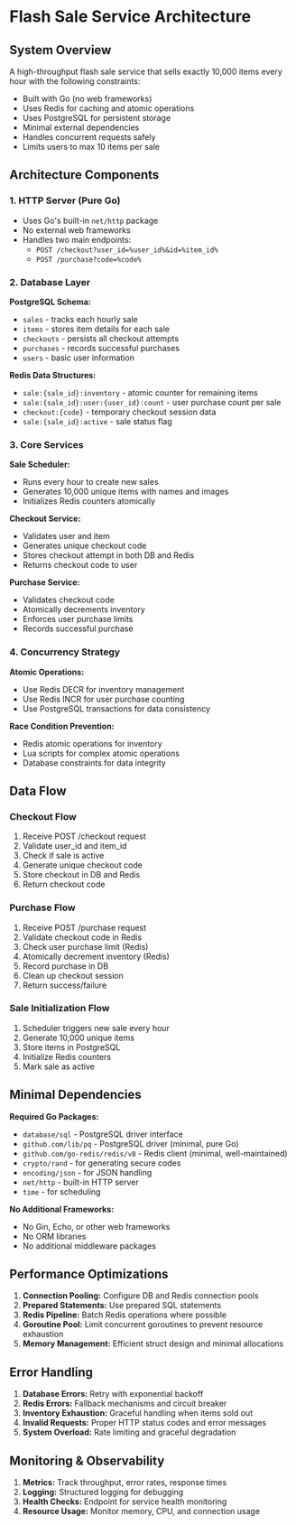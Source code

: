 # Flash Sale Service Architecture

## System Overview

A high-throughput flash sale service that sells exactly 10,000 items every hour with the following constraints:
- Built with Go (no web frameworks)
- Uses Redis for caching and atomic operations
- Uses PostgreSQL for persistent storage
- Minimal external dependencies
- Handles concurrent requests safely
- Limits users to max 10 items per sale

## Architecture Components

### 1. HTTP Server (Pure Go)
- Uses Go's built-in `net/http` package
- No external web frameworks
- Handles two main endpoints:
  - `POST /checkout?user_id=%user_id%&id=%item_id%`
  - `POST /purchase?code=%code%`

### 2. Database Layer
**PostgreSQL Schema:**
- `sales` - tracks each hourly sale
- `items` - stores item details for each sale
- `checkouts` - persists all checkout attempts
- `purchases` - records successful purchases
- `users` - basic user information

**Redis Data Structures:**
- `sale:{sale_id}:inventory` - atomic counter for remaining items
- `sale:{sale_id}:user:{user_id}:count` - user purchase count per sale
- `checkout:{code}` - temporary checkout session data
- `sale:{sale_id}:active` - sale status flag

### 3. Core Services

**Sale Scheduler:**
- Runs every hour to create new sales
- Generates 10,000 unique items with names and images
- Initializes Redis counters atomically

**Checkout Service:**
- Validates user and item
- Generates unique checkout code
- Stores checkout attempt in both DB and Redis
- Returns checkout code to user

**Purchase Service:**
- Validates checkout code
- Atomically decrements inventory
- Enforces user purchase limits
- Records successful purchase

### 4. Concurrency Strategy

**Atomic Operations:**
- Use Redis DECR for inventory management
- Use Redis INCR for user purchase counting
- Use PostgreSQL transactions for data consistency

**Race Condition Prevention:**
- Redis atomic operations for inventory
- Lua scripts for complex atomic operations
- Database constraints for data integrity

## Data Flow

### Checkout Flow
1. Receive POST /checkout request
2. Validate user_id and item_id
3. Check if sale is active
4. Generate unique checkout code
5. Store checkout in DB and Redis
6. Return checkout code

### Purchase Flow
1. Receive POST /purchase request
2. Validate checkout code in Redis
3. Check user purchase limit (Redis)
4. Atomically decrement inventory (Redis)
5. Record purchase in DB
6. Clean up checkout session
7. Return success/failure

### Sale Initialization Flow
1. Scheduler triggers new sale every hour
2. Generate 10,000 unique items
3. Store items in PostgreSQL
4. Initialize Redis counters
5. Mark sale as active

## Minimal Dependencies

**Required Go Packages:**
- `database/sql` - PostgreSQL driver interface
- `github.com/lib/pq` - PostgreSQL driver (minimal, pure Go)
- `github.com/go-redis/redis/v8` - Redis client (minimal, well-maintained)
- `crypto/rand` - for generating secure codes
- `encoding/json` - for JSON handling
- `net/http` - built-in HTTP server
- `time` - for scheduling

**No Additional Frameworks:**
- No Gin, Echo, or other web frameworks
- No ORM libraries
- No additional middleware packages

## Performance Optimizations

1. **Connection Pooling:** Configure DB and Redis connection pools
2. **Prepared Statements:** Use prepared SQL statements
3. **Redis Pipeline:** Batch Redis operations where possible
4. **Goroutine Pool:** Limit concurrent goroutines to prevent resource exhaustion
5. **Memory Management:** Efficient struct design and minimal allocations

## Error Handling

1. **Database Errors:** Retry with exponential backoff
2. **Redis Errors:** Fallback mechanisms and circuit breaker
3. **Inventory Exhaustion:** Graceful handling when items sold out
4. **Invalid Requests:** Proper HTTP status codes and error messages
5. **System Overload:** Rate limiting and graceful degradation

## Monitoring & Observability

1. **Metrics:** Track throughput, error rates, response times
2. **Logging:** Structured logging for debugging
3. **Health Checks:** Endpoint for service health monitoring
4. **Resource Usage:** Monitor memory, CPU, and connection usage

